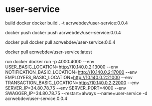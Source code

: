 # user-service

build docker
docker build . -t acrwebdev/user-service:0.0.4

docker push
docker push acrwebdev/user-service:0.0.4

docker pull
docker pull acrwebdev/user-service:0.0.4

docker pull acrwebdev/user-service:latest

run docker
docker run -p 4000:4000 --env USER_BASIC_LOCATION=http://10.140.0.2:13000 --env NOTIFICATION_BASIC_LOCATION=http://10.140.0.2:17000 --env EMPLOYEES_BASIC_LOCATION=http://10.140.0.2:21000 --env TRANSACTION_BASIC_LOCATION=http://10.140.0.2:22000 --env SERVER_IP=34.80.78.75 --env SERVER_PORT=4000 --env SWAGGER_IP=34.80.78.75 --restart=always --name=user-service -d acrwebdev/user-service:0.0.4

